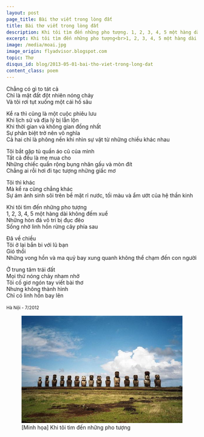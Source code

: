 ```yaml
---
layout: post
page_title: Bài thơ viết trong lòng đất
title: Bài thơ viết trong lòng đất
description: Khi tôi tìm đến những pho tượng. 1, 2, 3, 4, 5 một hàng dài không đếm xuể. Những hòn đá vô tri bị đục đẽo. Sống nhờ linh hồn rừng cây phía sau.
excerpt: Khi tôi tìm đến những pho tượng<br>1, 2, 3, 4, 5 một hàng dài không đếm xuể<br>Những hòn đá vô tri bị đục đẽo<br>Sống nhờ linh hồn rừng cây phía sau.
image: /media/moai.jpg
image_origin: flyadvisor.blogspot.com
topic: Thơ
disqus_id: blog/2013-05-01-bai-tho-viet-trong-long-dat
content_class: poem
---
```


Chẳng có gì to tát cả  
Chỉ là mặt đất đột nhiên nóng chảy  
Và tôi rơi tụt xuống một cái hố sâu

Kể ra thì cũng là một cuộc phiêu lưu  
Khi lịch sử và địa lý bị lẫn lộn  
Khi thời gian và không gian đồng nhất  
Sự phân biệt trở nên vô nghĩa  
Cả hai chỉ là phông nền khi nhìn sự vật từ những chiều khác nhau

Tôi bắt gặp tủ quần áo cũ của mình  
Tất cả đều là mẹ mua cho  
Những chiếc quần rộng bụng nhăn gấu và mòn đít  
Chẳng ai rỗi hơi đi tạc tượng những giấc mơ

Tôi thì khác  
Mà kể ra cũng chẳng khác  
Sự ám ảnh sinh sôi trên bề mặt rỉ nước, tối màu và ẩm ướt của hệ thần kinh

Khi tôi tìm đến những pho tượng  
1, 2, 3, 4, 5 một hàng dài không đếm xuể  
Những hòn đá vô tri bị đục đẽo  
Sống nhờ linh hồn rừng cây phía sau

Đã về chiều  
Tôi ở lại bắn bi với lũ bạn  
Gió thổi  
Những vong hồn và ma quỷ bay xung quanh không thể chạm đến con người

Ở trung tâm trái đất  
Mọi thứ nóng chảy nham nhở  
Tôi cố giơ ngón tay viết bài thơ  
Nhưng không thành hình  
Chỉ có linh hồn bay lên

<small>Hà Nội - 7/2012</small>

<figure>
<div class="img-container" data-origin="flyadvisor.blogspot.com">
<img src="/media/moai.jpg" alt="Khi tôi tìm đến những pho tượng"></img>
</div>
<figcaption>[Minh họa] Khi tôi tìm đến những pho tượng</figcaption>
</figure>
